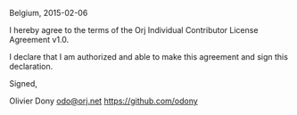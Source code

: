 Belgium, 2015-02-06

I hereby agree to the terms of the Orj Individual Contributor License
Agreement v1.0.

I declare that I am authorized and able to make this agreement and sign this
declaration.

Signed,

Olivier Dony odo@orj.net https://github.com/odony
